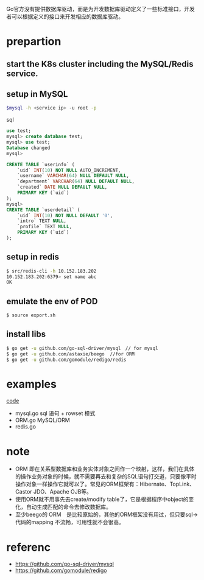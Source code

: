 Go官方没有提供数据库驱动，而是为开发数据库驱动定义了一些标准接口，开发者可以根据定义的接口来开发相应的数据库驱动。

# prepartion
## start the K8s cluster including the MySQL/Redis service.
## setup in MySQL
```bash
$mysql -h <service ip> -u root -p
```
sql
```sql
use test;
mysql> create database test;
mysql> use test;
Database changed
mysql>

CREATE TABLE `userinfo` (
	`uid` INT(10) NOT NULL AUTO_INCREMENT,
	`username` VARCHAR(64) NULL DEFAULT NULL,
	`department` VARCHAR(64) NULL DEFAULT NULL,
	`created` DATE NULL DEFAULT NULL,
	PRIMARY KEY (`uid`)
);
mysql>
CREATE TABLE `userdetail` (
	`uid` INT(10) NOT NULL DEFAULT '0',
	`intro` TEXT NULL,
	`profile` TEXT NULL,
	PRIMARY KEY (`uid`)
);

```  
## setup in redis
```bash
$ src/redis-cli -h 10.152.183.202
10.152.183.202:6379> set name abc
OK
```

## emulate the env of POD
```bash
$ source export.sh
```     
## install libs
```bash 
$ go get -u github.com/go-sql-driver/mysql　// for mysql
$ go get -u github.com/astaxie/beego  //for ORM
$ go get -u github.com/gomodule/redigo/redis
```

# examples
[code](https://github.com/yc-alex-xu/go/tree/master/src/practise/database)
* mysql.go  sql 语句 + rowset 模式
* ORM.go    MySQL/ORM 
* redis.go    


# note
* ORM 即在关系型数据库和业务实体对象之间作一个映射，这样，我们在具体的操作业务对象的时候，就不需要再去和复杂的SQL语句打交道，只要像平时操作对象一样操作它就可以了。常见的ORM框架有：Hibernate、TopLink、Castor JDO、Apache OJB等。
* 使用ORM就不用事先去create/modify table了，它是根据程序中object的变化，自动生成匹配的命令去修改数据库。
* 至少beego的 ORM　是比较原始的，其他的ORM框架没有用过，但只要sql->代码的mapping 不流畅，可用性就不会很高。

# referenc
* https://github.com/go-sql-driver/mysql
* https://github.com/gomodule/redigo